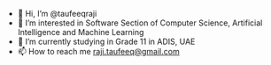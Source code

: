 - 👋 Hi, I’m @taufeeqraji
- 👀 I’m interested in Software Section of Computer Science, Artificial Intelligence and Machine Learning
- 🌱 I’m currently studying in Grade 11 in ADIS, UAE
- 📫 How to reach me raji.taufeeq@gmail.com

<!---
taufeeqraji/taufeeqraji is a ✨ special ✨ repository because its `README.md` (this file) appears on your GitHub profile.
You can click the Preview link to take a look at your changes.
--->
